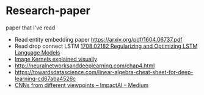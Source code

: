 # Research-paper
paper that I've read
+ Read entity embedding paper https://arxiv.org/pdf/1604.06737.pdf
+ Read drop connect LSTM [1708.02182 Regularizing and Optimizing LSTM Language Models]( [https://arxiv.org/abs/1708.02182](https://arxiv.org/abs/1708.02182) )
+ [Image Kernels explained visually](http://setosa.io/ev/image-kernels/)
+ http://neuralnetworksanddeeplearning.com/chap4.html
+ https://towardsdatascience.com/linear-algebra-cheat-sheet-for-deep-learning-cd67aba4526c
+ [CNNs from different viewpoints – ImpactAI – Medium](https://medium.com/impactai/cnns-from-different-viewpoints-fab7f52d159c)
